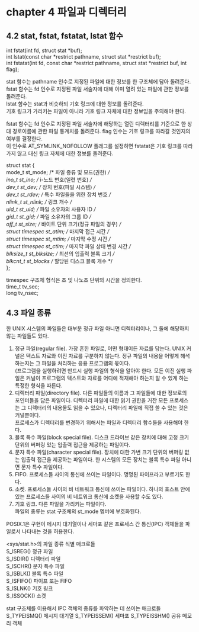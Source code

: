 # chapter 4 파일과 디렉터리

## 4.2 stat, fstat, fstatat, lstat 함수
int fstat(int fd, struct stat *buf); </br>
int lstat(const char *restrict pathname, struct stat *restrict buf); </br>
int fstatat(int fd, const char *restrict pathname, struct stat *restrict buf, int flag); </br>

stat 함수는 pathname 인수로 지정된 파일에 대한 정보를 한 구조체에 담아 돌려준다. </br>
fstat 함수는 fd 인수로 지정된 파일 서술자에 대해 이미 열려 있는 파일에 관한 정보를 돌려준다. </br>
lstat 함수는 stat과 비슷하되 기호 링크에 대한 정보를 돌려준다. </br>
기호 링크가 가리키는 파일이 아니라 기호 링크 자체에 대한 정보임을 주의해야 한다. 

fstat 함수는 fd 인수로 지정된 파일 서술자에 해당하는 열린 디렉터리를 기준으로 한 상대 경로이름에 관한 파일 통계치를 돌려준다. flag 인수는 기호 링크를 따라갈 것인지의 여부를 결정한다. </br>
이 인수로 AT_SYMLINK_NOFOLLOW 플래그를 설정하면 fstatat은 기호 링크를 따라가지 않고 대신 링크 자체에 대한 정보를 돌려준다. </br>

struct stat { </br>
mode_t           st_mode;   /* 파일 종류 및 모드(권한) */ </br>
ino_t            st_ino;    /* i-노드 번호(일련 번호) */ </br>
dev_t            st_dev;    /* 장치 번호(파일 시스템) */ </br>
dev_t            st_rdev;   /* 특수 파일들을 위한 장치 번호 */ </br>
nlink_t          st_nlink;  /* 링크 개수 */ </br>
uid_t            st_uid;    /* 파일 소유자의 사용자 ID */ </br>
gid_t            st_gid;    /* 파일 소유자의 그룹 ID */ </br>
off_t            st_size;   /* 바이트 단위 크기(정규 파일의 경우) */ </br>
struct timespec  st_atim;  /* 마지막 접근 시간 */ </br>
struct timespec  st_mtim;  /* 마지막 수정 시간 */ </br>
struct timespec  st_ctim;  /* 마지막 파일 상태 변경 시간 */ </br>
blksize_t        st_blksize;    /* 최선의 입출력 블록 크기 */ </br>
blkcnt_t         st_blocks    /* 할당된 디스크 블록 개수 */ </br>
}; </br>

timespec 구조체 형식은 초 및 나노초 단위의 시간을 정의한다. </br>
time_t  tv_sec; </br>
long    tv_nsec; </br>

## 4.3 파일 종류
한 UNIX 시스템의 파일들은 대부분 정규 파일 아니면 디렉터리이나, 그 둘에 해당하지 않는 파일들도 있다. </br>
1. 정규 파일(regular file). 가장 흔한 파일로, 어떤 형태이든 자료를 담는다. UNIX 커널은 텍스트 자료와 이진 자료를 구분하지 않는다. 정규 파일의 내용을 어떻게 해석하는지는 그 파일을 처리하는 응용 프로그램의 몫이다. </br>
(프로그램을 실행하려면 반드시 실행 파일의 형식을 알아야 한다. 모든 이진 실행 파일은 커널이 프로그램의 텍스트와 자료를 어디에 적재해야 하는지 알 수 있게 하는 특정한 형식을 따른다. </br>
2. 디렉터리 파일(directory file). 다른 파일들의 이름과 그 파일들에 대한 정보로의 포인터들을 담은 파일이다. 디렉터리 파일에 대한 읽기 권한을 거잔 모든 프로세스는 그 디렉터리의 내용물도 읽을 수 있으나, 디렉터리 파일에 직접 쓸 수 있는 것은 커널뿐이다. </br>
프로세스가 디렉터리를 변경하기 위해서는 파일과 디렉터리 함수들을 사용해야 한다. </br>
3. 블록 특수 파일(block special file). 디스크 드라이브 같은 장치에 대해 고정 크기 단위의 버퍼링 있는 입출력 접근을 제공하는 파일이다. </br>
4. 문자 특수 파일(character special file). 장치에 대한 가변 크기 단위의 버퍼링 없는 입출력 접근을 제공하는 파일이다. 한 시스템의 모든 장치는 블록 특수 파일 아니면 문자 특수 파일이다. </br>
5. FIFO. 프로세스들 사이의 통신에 쓰이는 파일이다. 명명된 파이프라고 부르기도 한다. </br>
6. 소켓. 프로세스들 사이의 비 네트워크 통신에 쓰이는 파일이다. 하나의 호스트 안에 있는 프로세스들 사이의 비 네트워크 통신에 소켓을 사용할 수도 있다. </br>
7. 기호 링크. 다른 파일을 가리키는 파일이다. </br>
파일의 종류는 stat 구조체의 st_mode 멤버에 부호화된다.

POSIX.1은 구현이 메시지 대기열이나 세마포 같은 프로세스 간 통신(IPC) 객체들을 파일로서 나타내는 것을 허용한다. 

<sys/stat.h>의 파일 종류 식별 매크로들 </br>
S_ISREG()    정규 파일 </br>
S_ISDIR()    디렉터리 파일 </br>
S_ISCHR()    문자 특수 파일 </br>
S_ISBLK()    블록 특수 파일 </br>
S_ISFIFO()   파이프 또는 FIFO </br>
S_ISLNK()    기호 링크 </br>
S_ISSOCK()   소켓 </br>

stat 구조체를 이용해서 IPC 객체의 종류를 파악하는 데 쓰이는 매크로들 </br>
S_TYPEISMQ()  메시지 대기열
S_TYPEISSEM()  세마포
S_TYPEISSHM()  공유 메모리 객체
